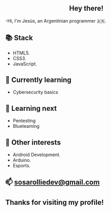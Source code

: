 ### <h2 align="center"> Hey there! </h2>

-Hi, I'm Jesús, an Argentinian programmer 🇦🇷.

📚 Stack 
---
<ul>
  <li>HTML5.</li>
  
  <li>CSS3.</li>
  
  <li>JavaScript.</li>
</ul>


🌱 Currently learning 
  ---
  <ul>
    <li>Cybersecurity basics</li>
  </ul>


🔭 Learning next 
---
<ul>
  <li>Pentesting</li>
  
  <li>Blueteaming</li>

</ul>


💬 Other interests 
---
<ul>
  <li>Android Development.</li>
  
  <li>Arduino.</li>
  
  <li>Esports.</li>
</ul>

📫 sosarolliedev@gmail.com
--

Thanks for visiting my profile!
--
<!--
**sosarollie/sosarollie** is a ✨ _special_ ✨ repository because its `README.md` (this file) appears on your GitHub profile.

Here are some ideas to get you started:

- 🔭 I’m currently working on ...
- 🌱 I’m currently learning ...
- 👯 I’m looking to collaborate on ...
- 🤔 I’m looking for help with ...
- 💬 Ask me about ...
- 📫 How to reach me: ...
- 😄 Pronouns: ...
- ⚡ Fun fact: ...
-->
